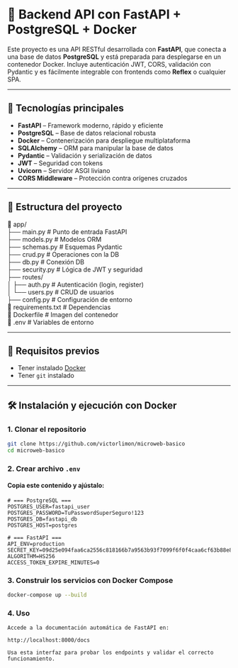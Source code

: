 # 🚀 Backend API con FastAPI + PostgreSQL + Docker

Este proyecto es una API RESTful desarrollada con **FastAPI**, que conecta a una base de datos **PostgreSQL** y está preparada para desplegarse en un contenedor Docker. Incluye autenticación JWT, CORS, validación con Pydantic y es fácilmente integrable con frontends como **Reflex** o cualquier SPA.

---

## 🧰 Tecnologías principales

- **FastAPI** – Framework moderno, rápido y eficiente
- **PostgreSQL** – Base de datos relacional robusta
- **Docker** – Contenerización para despliegue multiplataforma
- **SQLAlchemy** – ORM para manipular la base de datos
- **Pydantic** – Validación y serialización de datos
- **JWT** – Seguridad con tokens
- **Uvicorn** – Servidor ASGI liviano
- **CORS Middleware** – Protección contra orígenes cruzados

---

## 📁 Estructura del proyecto

📁 app/  
├── main.py # Punto de entrada FastAPI  
├── models.py # Modelos ORM  
├── schemas.py # Esquemas Pydantic  
├── crud.py # Operaciones con la DB  
├── db.py # Conexión DB  
├── security.py # Lógica de JWT y seguridad  
├── routes/  
│ ├── auth.py # Autenticación (login, register)  
│ └── users.py # CRUD de usuarios  
├── config.py # Configuración de entorno  
📄 requirements.txt # Dependencias  
📄 Dockerfile # Imagen del contenedor  
📄 .env # Variables de entorno  


---

## 🧪 Requisitos previos

- Tener instalado [Docker](https://docs.docker.com/get-docker/)
- Tener `git` instalado

---

## 🛠️ Instalación y ejecución con Docker

### 1. Clonar el repositorio

```bash
git clone https://github.com/victorlimon/microweb-basico
cd microweb-basico
```

### 2. Crear archivo `.env`

#### Copia este contenido y ajústalo:

```env
# === PostgreSQL ===
POSTGRES_USER=fastapi_user
POSTGRES_PASSWORD=TuPasswordSuperSeguro!123
POSTGRES_DB=fastapi_db
POSTGRES_HOST=postgres

# === FastAPI ===
API_ENV=production
SECRET_KEY=09d25e094faa6ca2556c818166b7a9563b93f7099f6f0f4caa6cf63b88e8d3e7
ALGORITHM=HS256
ACCESS_TOKEN_EXPIRE_MINUTES=0
```
### 3. Construir los servicios con Docker Compose

```bash
docker-compose up --build
```

### 4. Uso

    Accede a la documentación automática de FastAPI en:

    http://localhost:8000/docs

    Usa esta interfaz para probar los endpoints y validar el correcto funcionamiento.

